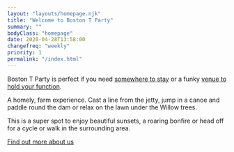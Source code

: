 ```yaml
---
layout: "layouts/homepage.njk"
title: "Welcome to Boston T Party"
summary: ""
bodyClass: "homepage"
date: 2020-04-28T13:58:00
changefreq: "weekly"
priority: 1
permalink: "/index.html"
---
```

Boston T Party is perfect if you need [somewhere to stay][1] or a funky [venue to hold your function][2].

A homely, farm experience. Cast a line from the jetty, jump in a canoe and paddle round the dam or relax on the lawn under the Willow trees.

This is a super spot to enjoy beautiful sunsets, a roaring bonfire or head off for a cycle or walk in the surrounding area.

[Find out more about us][3]

[1]: /accommodation
[2]: /venue-hire
[3]: /about
